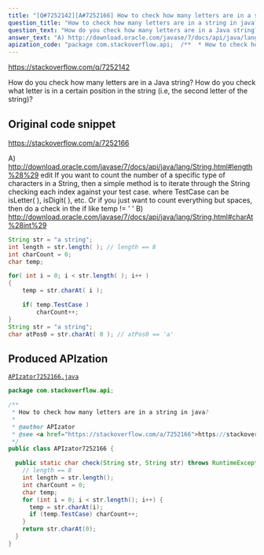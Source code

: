 ```yaml
---
title: "[Q#7252142][A#7252166] How to check how many letters are in a string in java?"
question_title: "How to check how many letters are in a string in java?"
question_text: "How do you check how many letters are in a Java string? How do you check what letter is in a certain position in the string (i.e, the second letter of the string)?"
answer_text: "A) http://download.oracle.com/javase/7/docs/api/java/lang/String.html#length%28%29 edit If you want to count the number of a specific type of characters in a String, then a simple method is to iterate through the String checking each index against your test case. where TestCase can be isLetter( ), isDigit( ), etc. Or if you just want to count everything but spaces, then do a check in the if like temp != ' ' B) http://download.oracle.com/javase/7/docs/api/java/lang/String.html#charAt%28int%29"
apization_code: "package com.stackoverflow.api;  /**  * How to check how many letters are in a string in java?  *  * @author APIzator  * @see <a href=\"https://stackoverflow.com/a/7252166\">https://stackoverflow.com/a/7252166</a>  */ public class APIzator7252166 {    public static char check(String str, String str) throws RuntimeException {     // length == 8     int length = str.length();     int charCount = 0;     char temp;     for (int i = 0; i < str.length(); i++) {       temp = str.charAt(i);       if (temp.TestCase) charCount++;     }     return str.charAt(0);   } }"
---
```


https://stackoverflow.com/q/7252142

How do you check how many letters are in a Java string?
How do you check what letter is in a certain position in the string (i.e, the second letter of the string)?



## Original code snippet

https://stackoverflow.com/a/7252166

A)
http://download.oracle.com/javase/7/docs/api/java/lang/String.html#length%28%29
edit
If you want to count the number of a specific type of characters in a String, then a simple method is to iterate through the String checking each index against your test case.
where TestCase can be isLetter( ), isDigit( ), etc.
Or if you just want to count everything but spaces, then do a check in the if like temp != &#x27; &#x27;
B)
http://download.oracle.com/javase/7/docs/api/java/lang/String.html#charAt%28int%29

```java
String str = "a string";
int length = str.length( ); // length == 8
int charCount = 0;
char temp;

for( int i = 0; i < str.length( ); i++ )
{
    temp = str.charAt( i );

    if( temp.TestCase )
        charCount++;
}
String str = "a string";
char atPos0 = str.charAt( 0 ); // atPos0 == 'a'
```

## Produced APIzation

[`APIzator7252166.java`](https://github.com/pasqualesalza/apization-temp-data/raw/master/apizations/java/APIzator7252166.java)

```java
package com.stackoverflow.api;

/**
 * How to check how many letters are in a string in java?
 *
 * @author APIzator
 * @see <a href="https://stackoverflow.com/a/7252166">https://stackoverflow.com/a/7252166</a>
 */
public class APIzator7252166 {

  public static char check(String str, String str) throws RuntimeException {
    // length == 8
    int length = str.length();
    int charCount = 0;
    char temp;
    for (int i = 0; i < str.length(); i++) {
      temp = str.charAt(i);
      if (temp.TestCase) charCount++;
    }
    return str.charAt(0);
  }
}

```